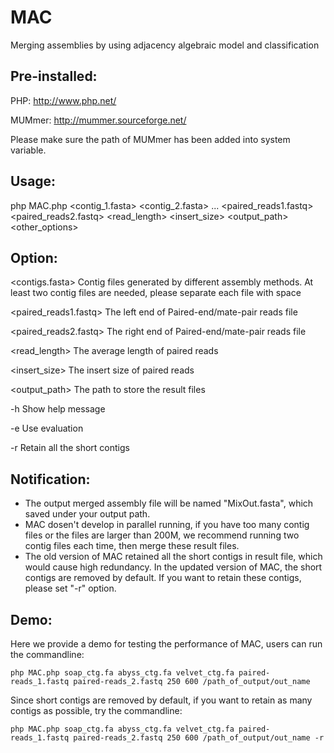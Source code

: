# MAC
Merging assemblies by using adjacency algebraic model and classification

## Pre-installed:

PHP: http://www.php.net/

MUMmer: http://mummer.sourceforge.net/ 

Please make sure the path of MUMmer has been added into system variable.

## Usage: 

php MAC.php <contig_1.fasta> <contig_2.fasta> ... <paired_reads1.fastq> <paired_reads2.fastq> <read_length> <insert_size> <output_path> <other_options>


## Option:
	
<contigs.fasta>	Contig files generated by different assembly methods. At least two contig files are needed, please separate each file with space

<paired_reads1.fastq>	The left end of Paired-end/mate-pair reads file

<paired_reads2.fastq>	The right end of Paired-end/mate-pair reads file

<read_length>	The average length of paired reads

<insert_size>	The insert size of paired reads

<output_path>	The path to store the result files

-h      Show help message 

-e      Use evaluation

-r 		Retain all the short contigs 

## Notification:
- The output merged assembly file will be named "MixOut.fasta", which saved under your output path.
- MAC dosen't develop in parallel running, if you have too many contig files or the files are larger than 200M, we recommend running two contig files each time, then merge these result files.
- The old version of MAC retained all the short contigs in result file, which would cause high redundancy. In the updated version of MAC, the short contigs are removed by default. If you want to retain these contigs, please set "-r" option.

## Demo:

Here we provide a demo for testing the performance of MAC, users can run the commandline:

```
php MAC.php soap_ctg.fa abyss_ctg.fa velvet_ctg.fa paired-reads_1.fastq paired-reads_2.fastq 250 600 /path_of_output/out_name
```

Since short contigs are removed by default, if you want to retain as many contigs as possible, try the commandline:

```
php MAC.php soap_ctg.fa abyss_ctg.fa velvet_ctg.fa paired-reads_1.fastq paired-reads_2.fastq 250 600 /path_of_output/out_name -r
```
